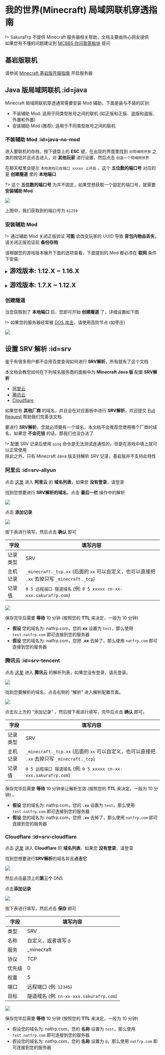 # 我的世界(Minecraft) 局域网联机穿透指南

!> SakuraFrp 不提供 Minecraft 服务器相关帮助，文档主要由热心网友提供  
如果您有不懂的问题建议到 [MCBBS 你问我答板块](https://www.mcbbs.net/forum-multiqanda-1.html ':target=_blank') 提问

## 基岩版联机

请参阅 [Minecraft 基岩版开服指南](/offtopic/mc-bedrock-server) 开启服务器

## Java 版局域网联机 :id=java

Minecraft 局域网联机穿透通常需要安装 Mod 辅助，下面是装与不装的区别:

- 不装辅助 Mod: 适用于同类型账号之间的联机 (如正版和正版、盗版和盗版、外置和外置) 
- 安装辅助 Mod (推荐): 适用于不同类型账号之间的联机

### 不装辅助 Mod :id=java-no-mod

进入要联机的存档，按下键盘上的 **ESC** 键，在出现的界面里找到 `对局域网开放` 之类的按钮并且点击进入，对 **其他玩家** 进行设置，然后点击 `创造一个局域网世界`

在聊天框里会提示 `本地游戏已在端口 xxxxx 上开启` ，这个 **五位数的端口号** 对应的是 **创建隧道** 里的 **本地端口**

?> 这个 **五位数的端口号** 为并不固定，如果您想获取一个固定的端口号，就需要 **安装辅助 Mod**

![](./_images/mc-1.png)

上图中，我们获取到的端口号为 `61259`

### 安装辅助 Mod

!> 通过辅助 Mod 关闭正版验证 **可能** 会改变玩家的 UUID 导致 **背包内物品丢失**，请关闭正版验证前 **备份存档**

请根据您的游戏版本展开下面的选项查看，下面提到的 Mod 都必须在 **联网** 条件下安装:

<details>
<summary><b style="font-size: 20px">游戏版本: 1.12.X ~ 1.16.X</b></summary>

!> 1.16.2 版由于 Forge 的原因可能会 **引发崩溃**，端口 **不能冲突**，否则也会崩溃

+ Mod 名称: LanServerProperties  
+ Mod 功能:
  1. 固定端口
  2. 开关正版验证
+ 下载链接: [Github](https://github.com/rikka0w0/LanServerProperties) | [Curseforge](https://www.curseforge.com/minecraft/mc-mods/lan-server-properties/files/all)  
   _这两个网站的服务器都位于 **国外**，所以访问/下载的速度 **可能** 会较慢，请耐心等待或自行寻找国内镜像_

#### 使用方法

1. 安装 Mod 并进入游戏，打开您要联机的 **存档**
2. 按下键盘上的 **ESC** 键，在出现的界面里找到 `对局域网开放` 之类的按钮并且点击进入
3. 对 **其他玩家** 进行设置，同时安装此 Mod 后 **设置局域网世界** 界面后会增加下列选项，请按需配置:
   - 在线模式: 开/关  
     `关闭可以让非正版玩家和您联机`
   - 监听端口: 25565  
     `可以固定端口，监听端口对应的就是创建隧道里的本地端口`
4. 点击 `创造一个局域网世界`，在聊天框里会提示 `本地游戏已在端口 xxxxx 上开启`，这个 **五位数的端口号** 就会变成您设置的 **监听端口**

![](./_images/mc-2.png)

</details>
<br>
<details>
<summary><b style="font-size: 20px">游戏版本: 1.7.X ~ 1.12.X</b></summary>

+ Mod 名称: Server.Properties for LAN
+ Mod 功能:
  1. 玩家挂机多久后踢出
  2. 服务器资源包
  3. 固定端口
  4. 最大视距
  5. 是否开启正版验证
  6. 是否生成生物，最大玩家数
  7. 玩家之间是否可以造成伤害
  8. 是否开启白名单
  9. 是否生成村民
  10. 最大建筑高度
  11. Motd设置
+ 下载链接: [Curseforge](https://www.curseforge.com/minecraft/mc-mods/server-properties-for-lan/files/all)
   _该网站的服务器位于 **国外**，所以访问/下载的速度 **可能** 会较慢，请耐心等待或自行寻找国内镜像_

#### 使用方法

1. 安装 Mod 并进入游戏，打开您要联机的 **存档** (必须要先打开一次存档才会生成 `server.properties` 文件)
2. 打开 **存档文件夹** 里的 `server.properties` 文件进行编辑，下面有对各个选项的翻译

   ?> **ESC** - **选项** - **资源包** - **打开资源包文件夹**  
   **返回上一级** - **打开saves文件夹** - **找到您要联机的存档的名字并双击进入**  
   里面会有个叫 `server.properties` 的文件，**右键** 通过 **记事本**打开  
   建议使用 [Visual Studio Code](https://code.visualstudio.com/) 或者 [Sublime Text 3](http://www.sublimetext.com/) 等专业文字编辑器

   ![](./_images/mc-3.png)
3. 编辑完成后重新打开地图即可刷新配置

   !> `server.properties` 文件编辑完以后下一次使用 **这个存档** 联机就不用再次编辑了  
   如果 **换了个存档** 联机，就需要 **重新编辑** 或者复制之前的配置过来
4. 现在请参考 [不装辅助 Mod](#java-no-mod) 一节开启局域网联机

#### server.properties 配置文件翻译如下: 

```properties
player-idle-timeout=<Int>
# 玩家挂机多久后踢出
# 0为禁止该功能

resource-pack=
# 服务器资源包 (没有请留空) 

port=<Int>
# 端口，对应Frp设置中的本地端口
# 0为随机

max-view-distance=<Int>
# 最大视距
# 0为不限制

online-mode=<Boolean>
# 是否开启正版验证
# "true"(是)为开启, "false"(否)为关闭
# 如果要和非正版玩家，请关闭

spawn-animals=<Boolean>
# 是否生成生物
# "true"(是)为开启, "false"(否)为关闭

pvp=<Boolean>
# 玩家之间是否可以造成伤害
# "true"(是)为开启, "false"(否)为关闭

max-players=<Int>
# 最大玩家数

white-list=<Boolean>
# 是否开启白名单
# "true"(是)为开启, "false"(否)为关闭

spawn-npcs=<Boolean>
# 是否生成村民
# "true"(是)为开启, "false"(否)为关闭

max-build-height=<Int>
# 最大建筑高度
# 不能超过256

resource-pack-sha1=
# 资源包哈希算法 (没有请留空) 

motd=
# Motd设置
# 默认会生成一个，可以自己设置
```

</details>

### 创建隧道

当您获取到了 **本地端口** 后，您即可开始 **创建隧道** 了，详细设置如下图

!> 如果您的服务器经常被 [DOS 攻击](https://zh.wikipedia.org/wiki/拒绝服务攻击)，请使用高防节点 (如枣庄)

![](./_images/mc-5.png)

## 设置 SRV 解析 :id=srv

鉴于有很多用户都不会用百度查询如何进行 **SRV解析**，所有就有了这个文档

本文档会教您如何在下列域名服务商的面板中为 **Minecraft Java 版** 配置 **SRV解析**

+ [阿里云](#srv-aliyun)
+ [腾讯云](#srv-tencent)
+ [Cloudflare](#srv-cloudflare)  

如果您有 **其他厂商** 的域名，并且会在对应面板中进行 **SRV解析**，欢迎提交 [Pull Request](https://github.com/natfrp/wiki/pulls ':target=_blank') 帮助我们完善该文档

要进行 **SRV解析**，您就必须要有一个域名，本文档不会推荐您使用哪个厂商的域名，如果您 **不会花钱** 的话，那我们也没办法了

!> 配置 SRV 记录后使用 `ping` 命令是无法测试连通性的，但是在游戏中填上就可以正常使用  
除此之外，只有 Minecraft Java 版支持解析 SRV 记录，基岩版并不支持此特性

### 阿里云 :id=srv-aliyun

点击 [这里](https://dc.console.aliyun.com/next/index#/domain/list/all-domain ':target=_blank') 进入 **阿里云** 的 **域名列表**，如果您 **没有登录**，请登录

找到您想要进行 **SRV解析的域名**，点击 **最后一栏** 操作中的解析

![](./_images/mc-srv-1.png)

点击 **添加记录**

![](./_images/mc-srv-2.png)

按下表进行填写，然后点击 **确认** 即可

| 字段 | 填写内容 |
| --- | --- |
| 记录类型 | SRV |
| 主机记录 | `_minecraft._tcp.xx` (后面的 `xx` 可以自定义，也可以直接把 `.xx` 去掉只写 `_minecraft._tcp`) |
| 记录值 | `0 5 远程端口 隧道域名` (例: `0 5 xxxxx cn-xx-xxx.sakurafrp.com`) |

![](./_images/mc-srv-3.png)

保存完毕后需要 **等待** 10 分钟 (按照您的 **TTL** 来决定，一般为 10 分钟) 

+ **假设** 您的域名为: natfrp.com，您的 **xx** 设置为 `test`，那么使用 `test.natfrp.com` 即可连接到您的服务器
+ **假设** 您的域名为: natfrp.com，您把 **.xx** 去掉了，那么使用 `natfrp.com` 即可连接到您的服务器

### 腾讯云 :id=srv-tencent

点击 [这里](https://console.cloud.tencent.com/cns) 进入 **腾讯云** 的解析列表，如果您没有登录，请先登录。

![](_images/mc-srv-tencent-1.png)

找到您要解析的域名，点击右侧的 “解析” 进入解析配置页面。

![](_images/mc-srv-tencent-2.png)

点击左上方的 “添加记录” ，然后按下表进行填写，完毕后点击 **确认** 即可。

| 字段 | 填写内容 |
| --- | --- |
| 记录类型 | SRV |
| 主机记录 | `_minecraft._tcp.xx` (后面的 `xx` 可以自定义，也可以直接把 `.xx` 去掉只写 `_minecraft._tcp`) |
| 记录值 | `0 5 远程端口 隧道域名` (例: `0 5 xxxxx cn-xx-xxx.sakurafrp.com`) |

保存完毕后需要 **等待** 10 分钟来让解析生效 (按照您的 **TTL** 来决定，一般为 10 分钟) 。

+ **假设** 您的域名为: natfrp.com，您的 **`.xx`** 设置为 `test`，那么使用 `test.natfrp.com` 即可连接到您的服务器
+ **假设** 您的域名为: natfrp.com，您把 **`.xx`** 去掉了，那么使用 `natfrp.com` 即可连接到您的服务器

### Cloudflare :id=srv-cloudflare

点击 [这里](https://dash.cloudflare.com/ ':target=_blank') 进入 **Cloudflare** 的 **域名列表**，如果您 **没有登录**，请登录

找到您想要进行**SRV解析**的域名并且**点击它**

![](./_images/mc-srv-4.png)

然后点击最顶上的**第三个** DNS

点击**添加记录**

![](./_images/mc-srv-5.png)

按下表进行填写，然后点击 **保存** 即可

| 字段 | 填写内容 |
| --- | --- |
| 类型 | SRV |
| 名称 | 自定义，或者填写 `@` |
| 服务 | _minecraft |
| 协议 | TCP |
| 优先级 | 0 |
| 权重 | 5 |
| 端口 | 远程端口 (例: `12345`) |
| 目标 | 隧道域名 (例: `cn-xx-xxx.sakurafrp.com`) |

![](./_images/mc-srv-6.png)

保存完毕后需要 **等待** 10 分钟 (按照您的 **TTL** 来决定，一般为 10 分钟) 

+ 假设您的域名为: natfrp.com，您的 **名称** 设置为 `test`，那么使用 `test.natfrp.com` 即可连接到您的服务器
+ 假设您的域名为: natfrp.com，您的 **名称** 设置为 `@`，那么使用 `natfrp.com` 即可连接到您的服务器
